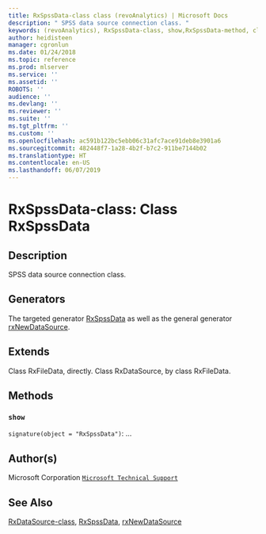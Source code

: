 ```yaml
---
title: RxSpssData-class class (revoAnalytics) | Microsoft Docs
description: " SPSS data source connection class. "
keywords: (revoAnalytics), RxSpssData-class, show,RxSpssData-method, classes
author: heidisteen
manager: cgronlun
ms.date: 01/24/2018
ms.topic: reference
ms.prod: mlserver
ms.service: ''
ms.assetid: ''
ROBOTS: ''
audience: ''
ms.devlang: ''
ms.reviewer: ''
ms.suite: ''
ms.tgt_pltfrm: ''
ms.custom: ''
ms.openlocfilehash: ac591b122bc5ebb06c31afc7ace91deb8e3901a6
ms.sourcegitcommit: 482448f7-1a28-4b2f-b7c2-911be7144b02
ms.translationtype: HT
ms.contentlocale: en-US
ms.lasthandoff: 06/07/2019
---
```

 # <a name="rxspssdata-class-class-rxspssdata"></a>RxSpssData-class: Class RxSpssData 
 ## <a name="description"></a>Description
 
SPSS data source connection class.
 
 
 ## <a name="generators"></a>Generators 

 
The targeted generator [RxSpssData](RxSpssData.md) as well as the general generator [rxNewDataSource](rxNew.md).
 
 ## <a name="extends"></a>Extends 

 
Class RxFileData, directly.
Class RxDataSource, by class RxFileData.
 
 ## <a name="methods"></a>Methods 

 


### `show`
`signature(object = "RxSpssData")`: ...



 
 ## <a name="authors"></a>Author(s)
 Microsoft Corporation [`Microsoft Technical Support`](https://go.microsoft.com/fwlink/?LinkID=698556&clcid=0x409)
 
 
 ## <a name="see-also"></a>See Also
 
[RxDataSource-class](RxDataSource-class.md), [RxSpssData](RxSpssData.md), [rxNewDataSource](rxNew.md)
   
 
